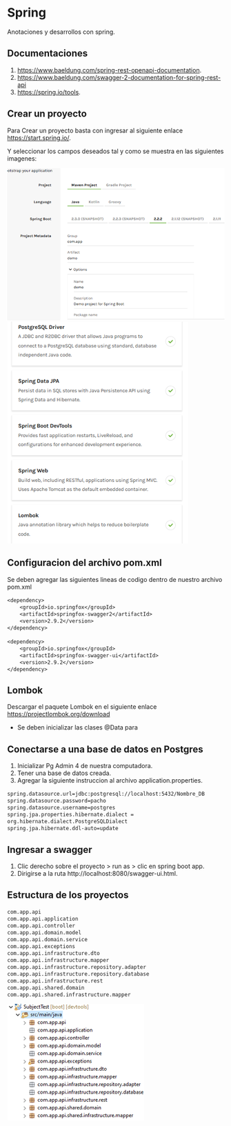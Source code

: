 # Spring
Anotaciones y desarrollos con spring.

## Documentaciones

1. https://www.baeldung.com/spring-rest-openapi-documentation.
2. https://www.baeldung.com/swagger-2-documentation-for-spring-rest-api
3. https://spring.io/tools.

## Crear un proyecto

Para Crear un proyecto basta con ingresar al siguiente enlace https://start.spring.io/.

Y seleccionar los campos deseados tal y como se muestra en las siguientes imagenes:

![Imagen 1](./screenshot/Screenshot_1.png)
![Imagen 2](./screenshot/Screenshot_6.png)

## Configuracion del archivo pom.xml

Se deben agregar las siguientes lineas de codigo dentro de nuestro archivo pom.xml

```
<dependency>
    <groupId>io.springfox</groupId>
    <artifactId>springfox-swagger2</artifactId>
    <version>2.9.2</version>
</dependency>

<dependency>
    <groupId>io.springfox</groupId>
    <artifactId>springfox-swagger-ui</artifactId>
    <version>2.9.2</version>
</dependency>
```
## Lombok

Descargar el paquete Lombok en el siguiente enlace https://projectlombok.org/download

- Se deben inicializar las clases @Data para 

## Conectarse a una base de datos en Postgres

1. Inicializar Pg Admin 4 de nuestra computadora.
2. Tener una base de datos creada.
3. Agregar la siguiente instruccion al archivo application.properties.

```
spring.datasource.url=jdbc:postgresql://localhost:5432/Nombre_DB
spring.datasource.password=pacho
spring.datasource.username=postgres
spring.jpa.properties.hibernate.dialect = org.hibernate.dialect.PostgreSQLDialect
spring.jpa.hibernate.ddl-auto=update
```

## Ingresar a swagger

1. Clic derecho sobre el proyecto > run as > clic en spring boot app.
2. Dirigirse a la ruta http://localhost:8080/swagger-ui.html.

## Estructura de los proyectos

```
com.app.api
com.app.api.application
com.app.api.controller
com.app.api.domain.model
com.app.api.domain.service
com.app.api.exceptions
com.app.api.infrastructure.dto
com.app.api.infrastructure.mapper
com.app.api.infrastructure.repository.adapter
com.app.api.infrastructure.repository.database
com.app.api.infrastructure.rest
com.app.api.shared.domain
com.app.api.shared.infrastructure.mapper
```

![Imagen 3](./screenshot/Screenshot_2.png)
